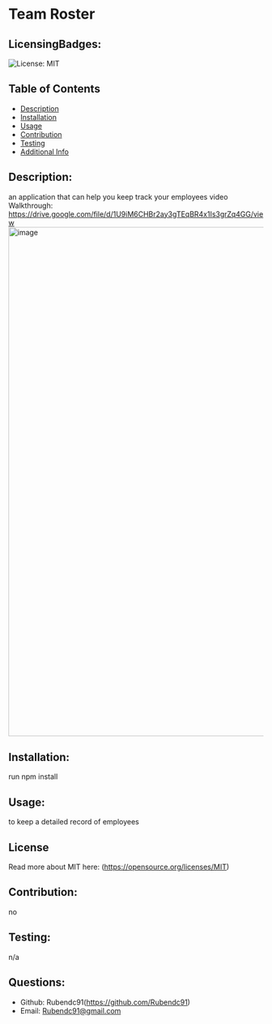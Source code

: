 # Team Roster
  ## LicensingBadges:
  ![License: MIT](https://img.shields.io/badge/License-MIT-yellow.svg)
  ## Table of Contents 
  - [Description](#description)
  - [Installation](#installation)
  - [Usage](#usage)
  - [Contribution](#contribution)
  - [Testing](#testing)
  - [Additional Info](#questions)
  ## Description:
  an application that can help you keep track your employees
video Walkthrough: https://drive.google.com/file/d/1U9iM6CHBr2ay3gTEqBR4x1Is3grZq4GG/view
<img width="1004" alt="image" src="https://user-images.githubusercontent.com/110942378/193989371-6c7dbc09-05d8-454c-927d-096ba97fbdaf.png">
  ## Installation:
  run npm install
  ## Usage:
  to keep a detailed record of employees 
  ## License
  Read more about MIT here:
  (https://opensource.org/licenses/MIT)
  ## Contribution:
  no
  ## Testing:
  n/a
  ## Questions:
  - Github: Rubendc91(https://github.com/Rubendc91)
  - Email: Rubendc91@gmail.com 
